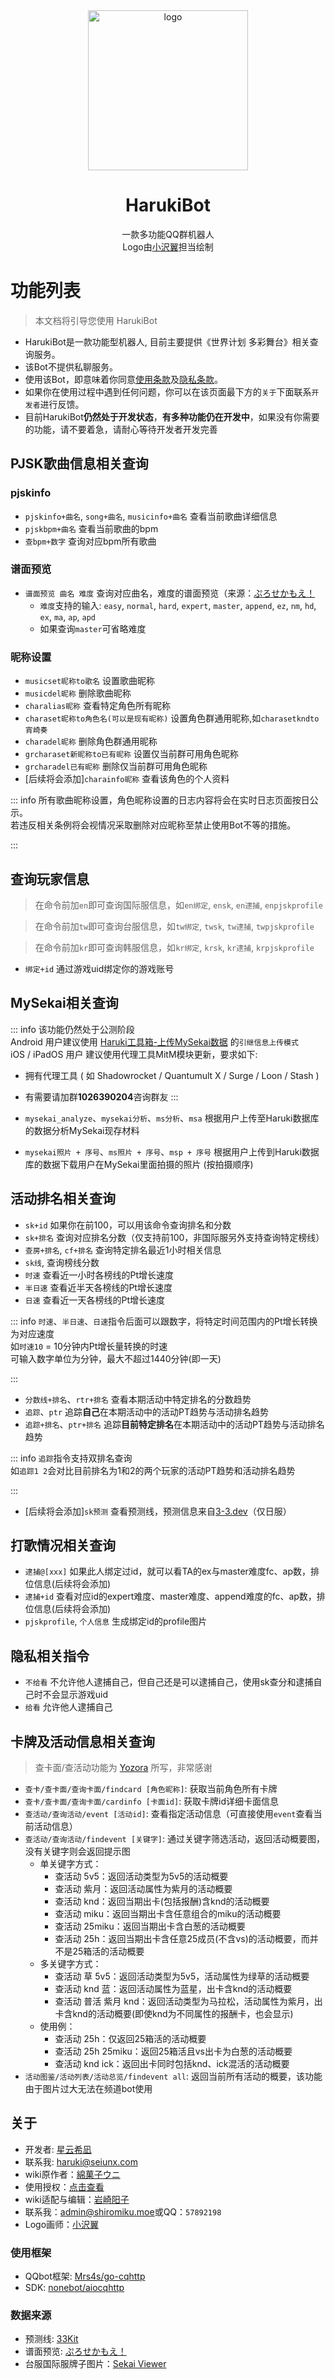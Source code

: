 <div style="text-align: center;">
    <img src="https://images.shiromiku.moe/images/37baa23757a020fdd07fdcb75a70bf06.webp" alt="logo" width="256" height="256" style="display: block; margin: 0 auto;">

# HarukiBot

一款多功能QQ群机器人  
Logo由[小沢翼](https://space.bilibili.com/3493133455198556)担当绘制
</div>



# 功能列表
>  本文档将引导您使用 HarukiBot
>

+ HarukiBot是一款功能型机器人, 目前主要提供《世界计划 多彩舞台》相关查询服务。
+ 该Bot不提供私聊服务。
+ 使用该Bot，即意味着你同意[使用条款](/licence/)及[隐私条款](/privacy/)。
+ 如果你在使用过程中遇到任何问题，你可以在该页面最下方的``关于``下面联系``开发者``进行反馈。
+ 目前HarukiBot**仍然处于开发状态**，**有多种功能仍在开发中**，如果没有你需要的功能，请不要着急，请耐心等待开发者开发完善

## PJSK歌曲信息相关查询
### pjskinfo
+ `pjskinfo+曲名`, `song+曲名`, `musicinfo+曲名` 查看当前歌曲详细信息
+ `pjskbpm+曲名` 查看当前歌曲的bpm
+ `查bpm+数字` 查询对应bpm所有歌曲

### 谱面预览
+ `谱面预览 曲名 难度` 查询对应曲名，难度的谱面预览（来源：[ぷろせかもえ！](https://pjsekai.moe/)
    - `难度`支持的输入: `easy`, `normal`, `hard`, `expert`, `master`, `append`, `ez`, `nm`, `hd`, `ex`, `ma`, `ap`, `apd`
    - 如果查询`master`可省略难度

### 昵称设置
+ `musicset昵称to歌名` 设置歌曲昵称
+ `musicdel昵称` 删除歌曲昵称
+ `charalias昵称` 查看特定角色所有昵称
+ `charaset昵称to角色名(可以是现有昵称)` 设置角色群通用昵称,如`charasetkndto宵崎奏`
+ `charadel昵称` 删除角色群通用昵称
+ `grcharaset新昵称to已有昵称` 设置仅当前群可用角色昵称
+ `grcharadel已有昵称` 删除仅当前群可用角色昵称
+ [后续将会添加]`charainfo昵称` 查看该角色的个人资料

::: info
所有歌曲昵称设置，角色昵称设置的日志内容将会在实时日志页面按日公示。  
若违反相关条例将会视情况采取删除对应昵称至禁止使用Bot不等的措施。

:::

## 查询玩家信息
> 在命令前加`en`即可查询国际服信息，如`en绑定`, `ensk`, `en逮捕`, `enpjskprofile`
>

> 在命令前加`tw`即可查询台服信息，如`tw绑定`, `twsk`, `tw逮捕`, `twpjskprofile`
>

> 在命令前加`kr`即可查询韩服信息，如`kr绑定`, `krsk`, `kr逮捕`, `krpjskprofile`
>

+ `绑定+id` 通过游戏uid绑定你的游戏账号


## MySekai相关查询
::: info
该功能仍然处于公测阶段  
Android 用户建议使用 [Haruki工具箱-上传MySekai数据](https://haruki.seiunx.com/upload_mysekai) 的`引继信息上传模式`  
iOS / iPadOS 用户 建议使用代理工具MitM模块更新，要求如下:  
+ 拥有代理工具 ( 如 Shadowrocket / Quantumult X / Surge / Loon / Stash )
+ 有需要请加群**1026390204**咨询群友
:::

+ `mysekai_analyze`、`mysekai分析`、`ms分析`、`msa` 根据用户上传至Haruki数据库的数据分析MySekai现存材料
+ `mysekai照片 + 序号`、`ms照片 + 序号`、`msp + 序号` 根据用户上传到Haruki数据库的数据下载用户在MySekai里面拍摄的照片 (按拍摄顺序)

## 活动排名相关查询
+ `sk+id` 如果你在前100，可以用该命令查询排名和分数
+ `sk+排名` 查询对应排名分数（仅支持前100，非国际服另外支持查询特定榜线）
+ `查房+排名`, `cf+排名` 查询特定排名最近1小时相关信息
+ `sk线`, 查询榜线分数
+ `时速` 查看近一小时各榜线的Pt增长速度
+ `半日速` 查看近半天各榜线的Pt增长速度
+ `日速` 查看近一天各榜线的Pt增长速度

::: info
`时速`、`半日速`、`日速`指令后面可以跟数字，将特定时间范围内的Pt增长转换为对应速度  
如`时速10` = 10分钟内Pt增长量转换的时速  
可输入数字单位为分钟，最大不超过1440分钟(即一天)

:::

+ `分数线+排名`、`rtr+排名` 查看本期活动中特定排名的分数趋势
+ `追踪`、`ptr` 追踪**自己**在本期活动中的活动PT趋势与活动排名趋势
+ `追踪+排名`、`ptr+排名` 追踪**目前特定排名**在本期活动中的活动PT趋势与活动排名趋势

::: info
`追踪`指令支持双排名查询  
如`追踪1 2`会对比目前排名为1和2的两个玩家的活动PT趋势和活动排名趋势

:::

+ [后续将会添加]`sk预测` 查看预测线，预测信息来自[3-3.dev](https://3-3.dev/)（仅日服）

## 打歌情况相关查询
+ `逮捕@[xxx]` 如果此人绑定过id，就可以看TA的ex与master难度fc、ap数，排位信息(后续将会添加)
+ `逮捕+id` 查看对应id的expert难度、master难度、append难度的fc、ap数，排位信息(后续将会添加)
+ `pjskprofile`, `个人信息` 生成绑定id的profile图片

## 隐私相关指令
+ `不给看` 不允许他人逮捕自己，但自己还是可以逮捕自己，使用sk查分和逮捕自己时不会显示游戏uid
+ `给看` 允许他人逮捕自己



## 卡牌及活动信息相关查询
> 查卡面/查活动功能为 [Yozora](https://github.com/cYanosora) 所写，非常感谢
>

+ `查卡/查卡面/查询卡面/findcard [角色昵称]`: 获取当前角色所有卡牌
+ `查卡/查卡面/查询卡面/cardinfo [卡面id]`: 获取卡牌id详细卡面信息
+ `查活动/查询活动/event [活动id]`: 查看指定活动信息（可直接使用`event`查看当前活动信息）
+ `查活动/查询活动/findevent [关键字]`: 通过关键字筛选活动，返回活动概要图，没有关键字则会返回提示图
    - 单关键字方式：
        * 查活动 5v5：返回活动类型为5v5的活动概要
        * 查活动 紫月：返回活动属性为紫月的活动概要
        * 查活动 knd：返回当期出卡(包括报酬)含knd的活动概要
        * 查活动 miku：返回当期出卡含任意组合的miku的活动概要
        * 查活动 25miku：返回当期出卡含白葱的活动概要
        * 查活动 25h：返回当期出卡含任意25成员(不含vs)的活动概要，而并不是25箱活的活动概要
    - 多关键字方式：
        * 查活动 草 5v5：返回活动类型为5v5，活动属性为绿草的活动概要
        * 查活动 knd 蓝：返回活动属性为蓝星，出卡含knd的活动概要
        * 查活动 普活 紫月 knd：返回活动类型为马拉松，活动属性为紫月，出卡含knd的活动概要(即使knd为不同属性的报酬卡，也会显示)
    - 使用例：
        * 查活动 25h：仅返回25箱活的活动概要
        * 查活动 25h 25miku：返回25箱活且vs出卡为白葱的活动概要
        * 查活动 knd ick：返回出卡同时包括knd、ick混活的活动概要
+ `活动图鉴/活动列表/活动总览/findevent all`: 返回当前所有活动的概要，该功能由于图片过大无法在频道bot使用

## 关于
+ 开发者: [星云希凪](https://github.com/MejiroRina)
+ 联系我: <haruki@seiunx.com>
+ wiki原作者：[綿菓子ウニ](https://space.bilibili.com/622551112)
+ 使用授权：[点击查看](https://images.shiromiku.moe/images/4f956d51aaa3d1b2f407d1922e397a42.jpg)
+ wiki适配与编辑：[岩崎阳子](https://space.bilibili.com/11048929)
+ 联系我：<admin@shiromiku.moe>或QQ：`57892198`
+ Logo画师：[小沢翼](https://space.bilibili.com/3493133455198556)

### 使用框架
+ QQbot框架: [Mrs4s/go-cqhttp](https://github.com/Mrs4s/go-cqhttp)
+ SDK: [nonebot/aiocqhttp](https://github.com/nonebot/aiocqhttp)

### 数据来源
+ 预测线: [33Kit](https://3-3.dev/)
+ 谱面预览: [ぷろせかもえ！](https://pjsekai.moe/)
+ 台服国际服牌子图片：[Sekai Viewer](https://sekai.best/)

